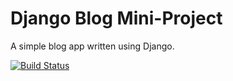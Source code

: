 # Django Blog Mini-Project

A simple blog app written using Django.

[![Build Status](https://travis-ci.org/markwilde33/ci-cloud-django-blog.svg?branch=master)](https://travis-ci.org/markwilde33/ci-cloud-django-blog)